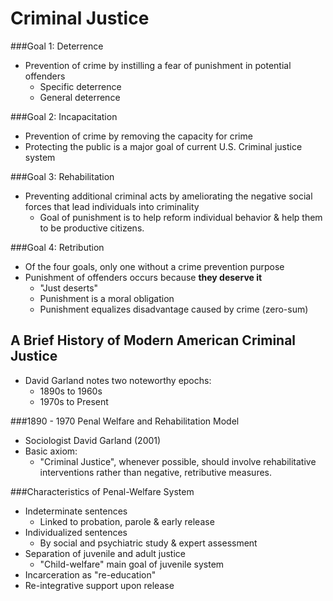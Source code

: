 Criminal Justice
================

###Goal 1: Deterrence
* Prevention of crime by instilling a fear of punishment in potential
  offenders
  * Specific deterrence
  * General deterrence

###Goal 2: Incapacitation
* Prevention of crime by removing the capacity for crime
* Protecting the public is a major goal of current U.S. Criminal justice
  system

###Goal 3: Rehabilitation
* Preventing additional criminal acts by ameliorating the negative
  social forces that lead individuals into criminality
  * Goal of punishment is to help reform individual behavior & help them
    to be productive citizens.

###Goal 4: Retribution
* Of the four goals, only one without a crime prevention purpose
* Punishment of offenders occurs because **they deserve it**
  * "Just deserts"
  * Punishment is a moral obligation
  * Punishment equalizes disadvantage caused by crime (zero-sum)

A Brief History of Modern American Criminal Justice
---------------------------------------------------
* David Garland notes two noteworthy epochs:
  * 1890s to 1960s
  * 1970s to Present

###1890 - 1970 Penal Welfare and Rehabilitation Model
* Sociologist David Garland (2001)
* Basic axiom:
  * "Criminal Justice", whenever possible, should involve rehabilitative
    interventions rather than negative, retributive measures.

###Characteristics of Penal-Welfare System
* Indeterminate sentences
  * Linked to probation, parole & early release
* Individualized sentences
  * By social and psychiatric study & expert assessment
* Separation of juvenile and adult justice
  * "Child-welfare" main goal of juvenile system
* Incarceration as "re-education"
* Re-integrative support upon release
